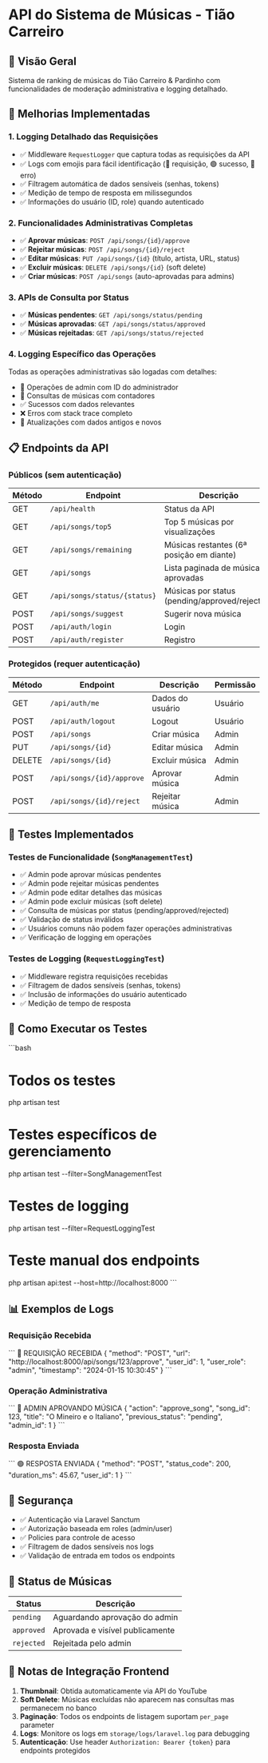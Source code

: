 # API do Sistema de Músicas - Tião Carreiro

## 🎵 Visão Geral

Sistema de ranking de músicas do Tião Carreiro & Pardinho com funcionalidades de moderação administrativa e logging detalhado.

## 🚀 Melhorias Implementadas

### 1. **Logging Detalhado das Requisições**
- ✅ Middleware `RequestLogger` que captura todas as requisições da API
- ✅ Logs com emojis para fácil identificação (🔵 requisição, 🟢 sucesso, 🔴 erro)
- ✅ Filtragem automática de dados sensíveis (senhas, tokens)
- ✅ Medição de tempo de resposta em milissegundos
- ✅ Informações do usuário (ID, role) quando autenticado

### 2. **Funcionalidades Administrativas Completas**
- ✅ **Aprovar músicas**: `POST /api/songs/{id}/approve`
- ✅ **Rejeitar músicas**: `POST /api/songs/{id}/reject`
- ✅ **Editar músicas**: `PUT /api/songs/{id}` (título, artista, URL, status)
- ✅ **Excluir músicas**: `DELETE /api/songs/{id}` (soft delete)
- ✅ **Criar músicas**: `POST /api/songs` (auto-aprovadas para admins)

### 3. **APIs de Consulta por Status**
- ✅ **Músicas pendentes**: `GET /api/songs/status/pending`
- ✅ **Músicas aprovadas**: `GET /api/songs/status/approved`
- ✅ **Músicas rejeitadas**: `GET /api/songs/status/rejected`

### 4. **Logging Específico das Operações**
Todas as operações administrativas são logadas com detalhes:
- 👑 Operações de admin com ID do administrador
- 🎵 Consultas de músicas com contadores
- ✅ Sucessos com dados relevantes
- ❌ Erros com stack trace completo
- 🔄 Atualizações com dados antigos e novos

## 📋 Endpoints da API

### Públicos (sem autenticação)

| Método | Endpoint | Descrição |
|--------|----------|-----------|
| GET | `/api/health` | Status da API |
| GET | `/api/songs/top5` | Top 5 músicas por visualizações |
| GET | `/api/songs/remaining` | Músicas restantes (6ª posição em diante) |
| GET | `/api/songs` | Lista paginada de músicas aprovadas |
| GET | `/api/songs/status/{status}` | Músicas por status (pending/approved/rejected) |
| POST | `/api/songs/suggest` | Sugerir nova música |
| POST | `/api/auth/login` | Login |
| POST | `/api/auth/register` | Registro |

### Protegidos (requer autenticação)

| Método | Endpoint | Descrição | Permissão |
|--------|----------|-----------|-----------|
| GET | `/api/auth/me` | Dados do usuário | Usuário |
| POST | `/api/auth/logout` | Logout | Usuário |
| POST | `/api/songs` | Criar música | Admin |
| PUT | `/api/songs/{id}` | Editar música | Admin |
| DELETE | `/api/songs/{id}` | Excluir música | Admin |
| POST | `/api/songs/{id}/approve` | Aprovar música | Admin |
| POST | `/api/songs/{id}/reject` | Rejeitar música | Admin |

## 🧪 Testes Implementados

### Testes de Funcionalidade (`SongManagementTest`)
- ✅ Admin pode aprovar músicas pendentes
- ✅ Admin pode rejeitar músicas pendentes  
- ✅ Admin pode editar detalhes das músicas
- ✅ Admin pode excluir músicas (soft delete)
- ✅ Consulta de músicas por status (pending/approved/rejected)
- ✅ Validação de status inválidos
- ✅ Usuários comuns não podem fazer operações administrativas
- ✅ Verificação de logging em operações

### Testes de Logging (`RequestLoggingTest`)
- ✅ Middleware registra requisições recebidas
- ✅ Filtragem de dados sensíveis (senhas, tokens)
- ✅ Inclusão de informações do usuário autenticado
- ✅ Medição de tempo de resposta

## 🔧 Como Executar os Testes

\`\`\`bash
# Todos os testes
php artisan test

# Testes específicos de gerenciamento
php artisan test --filter=SongManagementTest

# Testes de logging
php artisan test --filter=RequestLoggingTest

# Teste manual dos endpoints
php artisan api:test --host=http://localhost:8000
\`\`\`

## 📊 Exemplos de Logs

### Requisição Recebida
\`\`\`
🔵 REQUISIÇÃO RECEBIDA
{
  "method": "POST",
  "url": "http://localhost:8000/api/songs/123/approve",
  "user_id": 1,
  "user_role": "admin",
  "timestamp": "2024-01-15 10:30:45"
}
\`\`\`

### Operação Administrativa
\`\`\`
👑 ADMIN APROVANDO MÚSICA
{
  "action": "approve_song",
  "song_id": 123,
  "title": "O Mineiro e o Italiano",
  "previous_status": "pending",
  "admin_id": 1
}
\`\`\`

### Resposta Enviada
\`\`\`
🟢 RESPOSTA ENVIADA
{
  "method": "POST",
  "status_code": 200,
  "duration_ms": 45.67,
  "user_id": 1
}
\`\`\`

## 🔐 Segurança

- ✅ Autenticação via Laravel Sanctum
- ✅ Autorização baseada em roles (admin/user)
- ✅ Policies para controle de acesso
- ✅ Filtragem de dados sensíveis nos logs
- ✅ Validação de entrada em todos os endpoints

## 🎯 Status de Músicas

| Status | Descrição |
|--------|-----------|
| `pending` | Aguardando aprovação do admin |
| `approved` | Aprovada e visível publicamente |
| `rejected` | Rejeitada pelo admin |

## 📝 Notas de Integração Frontend

1. **Thumbnail**: Obtida automaticamente via API do YouTube
2. **Soft Delete**: Músicas excluídas não aparecem nas consultas mas permanecem no banco
3. **Paginação**: Todos os endpoints de listagem suportam `per_page` parameter
4. **Logs**: Monitore os logs em `storage/logs/laravel.log` para debugging
5. **Autenticação**: Use header `Authorization: Bearer {token}` para endpoints protegidos
